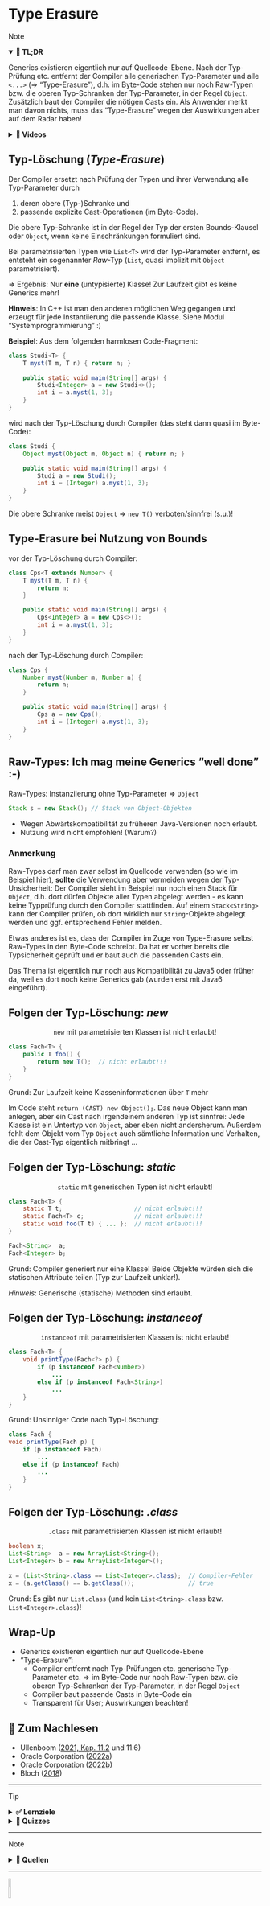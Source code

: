 # Type Erasure

> [!NOTE]
>
> <details open>
>
> <summary><strong>🎯 TL;DR</strong></summary>
>
> Generics existieren eigentlich nur auf Quellcode-Ebene. Nach der
> Typ-Prüfung etc. entfernt der Compiler alle generischen Typ-Parameter
> und alle `<...>` (=\> “Type-Erasure”), d.h. im Byte-Code stehen nur
> noch Raw-Typen bzw. die oberen Typ-Schranken der Typ-Parameter, in der
> Regel `Object`. Zusätzlich baut der Compiler die nötigen Casts ein.
> Als Anwender merkt man davon nichts, muss das “Type-Erasure” wegen der
> Auswirkungen aber auf dem Radar haben!
>
> </details>
>
> <details>
>
> <summary><strong>🎦 Videos</strong></summary>
>
> - [VL Generics: Type Erasure](https://youtu.be/vo0WKkPBMAM)
>
> </details>

## Typ-Löschung (*Type-Erasure*)

Der Compiler ersetzt nach Prüfung der Typen und ihrer Verwendung alle
Typ-Parameter durch

1.  deren obere (Typ-)Schranke und
2.  passende explizite Cast-Operationen (im Byte-Code).

Die obere Typ-Schranke ist in der Regel der Typ der ersten
Bounds-Klausel oder `Object`, wenn keine Einschränkungen formuliert
sind.

Bei parametrisierten Typen wie `List<T>` wird der Typ-Parameter
entfernt, es entsteht ein sogenannter *Raw*-Typ (`List`, quasi implizit
mit `Object` parametrisiert).

=\> Ergebnis: Nur **eine** (untypisierte) Klasse! Zur Laufzeit gibt es
keine Generics mehr!

**Hinweis**: In C++ ist man den anderen möglichen Weg gegangen und
erzeugt für jede Instantiierung die passende Klasse. Siehe Modul
“Systemprogrammierung” :)

**Beispiel**: Aus dem folgenden harmlosen Code-Fragment:

``` java
class Studi<T> {
    T myst(T m, T n) { return n; }

    public static void main(String[] args) {
        Studi<Integer> a = new Studi<>();
        int i = a.myst(1, 3);
    }
}
```

wird nach der Typ-Löschung durch Compiler (das steht dann quasi im
Byte-Code):

``` java
class Studi {
    Object myst(Object m, Object n) { return n; }

    public static void main(String[] args) {
        Studi a = new Studi();
        int i = (Integer) a.myst(1, 3);
    }
}
```

Die obere Schranke meist `Object` =\> `new T()` verboten/sinnfrei
(s.u.)!

## Type-Erasure bei Nutzung von Bounds

vor der Typ-Löschung durch Compiler:

``` java
class Cps<T extends Number> {
    T myst(T m, T n) {
        return n;
    }

    public static void main(String[] args) {
        Cps<Integer> a = new Cps<>();
        int i = a.myst(1, 3);
    }
}
```

nach der Typ-Löschung durch Compiler:

``` java
class Cps {
    Number myst(Number m, Number n) {
        return n;
    }

    public static void main(String[] args) {
        Cps a = new Cps();
        int i = (Integer) a.myst(1, 3);
    }
}
```

## Raw-Types: Ich mag meine Generics “well done” :-)

Raw-Types: Instanziierung ohne Typ-Parameter =\> `Object`

``` java
Stack s = new Stack(); // Stack von Object-Objekten
```

- Wegen Abwärtskompatibilität zu früheren Java-Versionen noch erlaubt.
- Nutzung wird nicht empfohlen! (Warum?)

### Anmerkung

Raw-Types darf man zwar selbst im Quellcode verwenden (so wie im
Beispiel hier), **sollte** die Verwendung aber vermeiden wegen der
Typ-Unsicherheit: Der Compiler sieht im Beispiel nur noch einen Stack
für `Object`, d.h. dort dürfen Objekte aller Typen abgelegt werden - es
kann keine Typprüfung durch den Compiler stattfinden. Auf einem
`Stack<String>` kann der Compiler prüfen, ob dort wirklich nur
`String`-Objekte abgelegt werden und ggf. entsprechend Fehler melden.

Etwas anderes ist es, dass der Compiler im Zuge von Type-Erasure selbst
Raw-Types in den Byte-Code schreibt. Da hat er vorher bereits die
Typsicherheit geprüft und er baut auch die passenden Casts ein.

Das Thema ist eigentlich nur noch aus Kompatibilität zu Java5 oder
früher da, weil es dort noch keine Generics gab (wurden erst mit Java6
eingeführt).

## Folgen der Typ-Löschung: *new*

<div align="center">

`new` mit parametrisierten Klassen ist nicht erlaubt!

</div>

``` java
class Fach<T> {
    public T foo() {
        return new T();  // nicht erlaubt!!!
    }
}
```

Grund: Zur Laufzeit keine Klasseninformationen über `T` mehr

Im Code steht `return (CAST) new Object();`. Das neue Object kann man
anlegen, aber ein Cast nach irgendeinem anderen Typ ist sinnfrei: Jede
Klasse ist ein Untertyp von `Object`, aber eben nicht andersherum.
Außerdem fehlt dem Objekt vom Typ `Object` auch sämtliche Information
und Verhalten, die der Cast-Typ eigentlich mitbringt …

## Folgen der Typ-Löschung: *static*

<div align="center">

`static` mit generischen Typen ist nicht erlaubt!

</div>

``` java
class Fach<T> {
    static T t;                    // nicht erlaubt!!!
    static Fach<T> c;              // nicht erlaubt!!!
    static void foo(T t) { ... };  // nicht erlaubt!!!
}

Fach<String>  a;
Fach<Integer> b;
```

Grund: Compiler generiert nur eine Klasse! Beide Objekte würden sich die
statischen Attribute teilen (Typ zur Laufzeit unklar!).

*Hinweis*: Generische (statische) Methoden sind erlaubt.

## Folgen der Typ-Löschung: *instanceof*

<div align="center">

`instanceof` mit parametrisierten Klassen ist nicht erlaubt!

</div>

``` java
class Fach<T> {
    void printType(Fach<?> p) {
        if (p instanceof Fach<Number>)
            ...
        else if (p instanceof Fach<String>)
            ...
    }
}
```

Grund: Unsinniger Code nach Typ-Löschung:

``` java
class Fach {
void printType(Fach p) {
    if (p instanceof Fach)
        ...
    else if (p instanceof Fach)
        ...
    }
}
```

## Folgen der Typ-Löschung: *.class*

<div align="center">

`.class` mit parametrisierten Klassen ist nicht erlaubt!

</div>

``` java
boolean x;
List<String>  a = new ArrayList<String>();
List<Integer> b = new ArrayList<Integer>();

x = (List<String>.class == List<Integer>.class);  // Compiler-Fehler
x = (a.getClass() == b.getClass());               // true
```

Grund: Es gibt nur `List.class` (und kein `List<String>.class` bzw.
`List<Integer>.class`)!

## Wrap-Up

- Generics existieren eigentlich nur auf Quellcode-Ebene
- “Type-Erasure”:
  - Compiler entfernt nach Typ-Prüfungen etc. generische Typ-Parameter
    etc. =\> im Byte-Code nur noch Raw-Typen bzw. die oberen
    Typ-Schranken der Typ-Parameter, in der Regel `Object`
  - Compiler baut passende Casts in Byte-Code ein
  - Transparent für User; Auswirkungen beachten!

## 📖 Zum Nachlesen

- Ullenboom ([2021, Kap. 11.2](#ref-Ullenboom2021) und 11.6)
- Oracle Corporation ([2022a](#ref-LernJava))
- Oracle Corporation ([2022b](#ref-Java-SE-Tutorial))
- Bloch ([2018](#ref-Bloch2018))

------------------------------------------------------------------------

> [!TIP]
>
> <details>
>
> <summary><strong>✅ Lernziele</strong></summary>
>
> - k2: Typ-Löschung und Auswirkungen
>
> </details>
>
> <details>
>
> <summary><strong>🧩 Quizzes</strong></summary>
>
> - [Quiz Generics: Type Erasure
>   (ILIAS)](https://www.hsbi.de/elearning/goto.php?target=tst_1106237&client_id=FH-Bielefeld)
>
> </details>

------------------------------------------------------------------------

> [!NOTE]
>
> <details>
>
> <summary><strong>👀 Quellen</strong></summary>
>
> <div id="refs" class="references csl-bib-body hanging-indent"
> entry-spacing="0">
>
> <div id="ref-Bloch2018" class="csl-entry">
>
> Bloch, J. 2018. *Effective Java*. 3. Aufl. Addison-Wesley.
>
> </div>
>
> <div id="ref-LernJava" class="csl-entry">
>
> Oracle Corporation. 2022a. „Learn Java“. 2022.
> <https://dev.java/learn/>.
>
> </div>
>
> <div id="ref-Java-SE-Tutorial" class="csl-entry">
>
> ———. 2022b. „The Java Tutorials“. 2022.
> <https://docs.oracle.com/javase/tutorial/>.
>
> </div>
>
> <div id="ref-Ullenboom2021" class="csl-entry">
>
> Ullenboom, C. 2021. *Java ist auch eine Insel*. 16. Aufl.
> Rheinwerk-Verlag.
> <https://openbook.rheinwerk-verlag.de/javainsel/index.html>.
>
> </div>
>
> </div>
>
> </details>

------------------------------------------------------------------------

<img src="https://licensebuttons.net/l/by-sa/4.0/88x31.png" width="10%">

Unless otherwise noted, this work is licensed under CC BY-SA 4.0.

<blockquote><p><sup><sub><strong>Last modified:</strong> 02b1db8 (markdown: reformat (#32), 2025-08-10)<br></sub></sup></p></blockquote>
